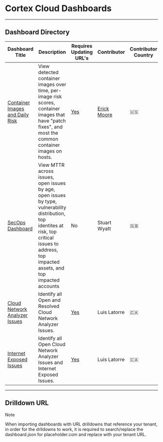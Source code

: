 # Cortex Cloud Dashboards

---

## Dashboard Directory

 | Dashboard Title |  Description  | Requires Updating URL's  | Contributor | Contributor Country |
 |---|---|---|---|---|
 | [Container Images and Daily Risk](container_image_risk/) | View detected container images over time, per-image risk scores, container images that have "patch fixes", and most the common container images on hosts. | [Yes](#drilldown-url) | [Erick Moore](https://github.com/erickmoore) | :us: |
| [SecOps Dashboard](secops_dashboard/) | View MTTR across issues, open issues by age, open issues by type, vulnerability distribution, top identites at risk, top critical issues to address, top impacted assets, and top impacted accounts | No | Stuart Wyatt | :uk: |
 | [Cloud Network Analyzer Issues](cloud_network_analyzer_issues_dashboard/) | Identify all Open and Resolved Cloud Network Analyzer Issues. | [Yes](#drilldown-url) | Luis Latorre | :canada: | 
 | [Internet Exposed Issues](internet_exposed_Issues/) | Identify all Open Cloud Network Analyzer Issues and Internet Exposed Issues. | [Yes](#drilldown-url) | Luis Latorre | :canada: |


 ---

## Drilldown URL

 > [!NOTE]
> When importing dashboards with URL drilldowns that reference your tenant, in order for the drlldowns to work, it is required to search/replace
> the dashboard.json for placeholder.com and replace with your tenant URL.
